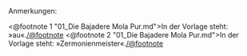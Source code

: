 <div class="anmerkungen">Anmerkungen:</div>

<@footnote 1 "01_Die Bajadere Mola Pur.md">In der Vorlage steht: »au«.</@footnote>
<@footnote 2 "01_Die Bajadere Mola Pur.md">In der Vorlage steht: »Zermonienmeister«.</@footnote>


